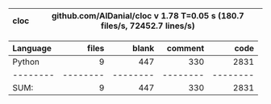 cloc|github.com/AlDanial/cloc v 1.78  T=0.05 s (180.7 files/s, 72452.7 lines/s)
--- | ---

Language|files|blank|comment|code
:-------|-------:|-------:|-------:|-------:
Python|9|447|330|2831
--------|--------|--------|--------|--------
SUM:|9|447|330|2831
